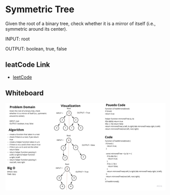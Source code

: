 # Symmetric Tree

Given the root of a binary tree, check whether it is a mirror of itself (i.e., symmetric around its center).

INPUT: root

OUTPUT: boolean, true, false

## leatCode Link

- [leetCode](https://leetcode.com/problems/symmetric-tree/)

## Whiteboard

![whiteboard](whiteboard.jpg)

